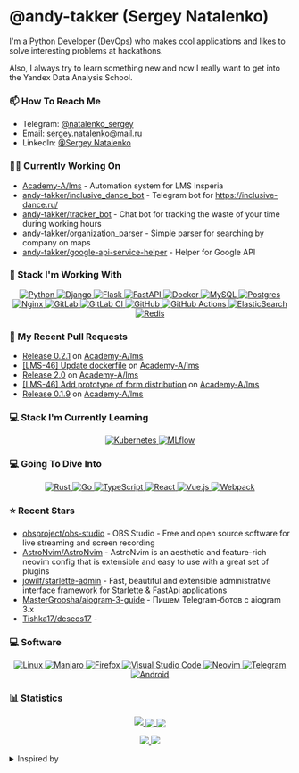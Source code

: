 # @andy-takker (Sergey Natalenko)

<p>
  I'm a Python Developer (DevOps) who makes cool applications
  and likes to solve interesting problems at hackathons.
</p>
<p>
 Also, I always try to learn something new and now I really
  want to get into the Yandex Data Analysis School.
</p>


### 📫 How To Reach Me  

- Telegram: [@natalenko_sergey](https://t.me/natalenko_sergey)
- Email: [sergey.natalenko@mail.ru](mailto:sergey.natalenko@mail.ru)
- LinkedIn: [@Sergey Natalenko](https://www.linkedin.com/in/sergey-natalenko)


### 👨‍🏭 Currently Working On
- [Academy-A/lms](https://github.com/Academy-A/lms) - Automation system for LMS Insperia
- [andy-takker/inclusive_dance_bot](https://github.com/andy-takker/inclusive_dance_bot) - Telegram bot for https://inclusive-dance.ru/
- [andy-takker/tracker_bot](https://github.com/andy-takker/tracker_bot) - Chat bot for tracking the waste of your time during working hours
- [andy-takker/organization_parser](https://github.com/andy-takker/organization_parser) - Simple parser for searching by company on maps
- [andy-takker/google-api-service-helper](https://github.com/andy-takker/google-api-service-helper) - Helper for Google API


### 💼 Stack I'm Working With

<a href="https://github.com/Ileriayo/markdown-badges">
  <p align="center">
    <img alt="Python" src="https://img.shields.io/badge/python-3670A0?style=for-the-badge&logo=python&logoColor=ffdd54"/>
    <img alt="Django" src="https://img.shields.io/badge/django-%23092E20.svg?style=for-the-badge&logo=django&logoColor=white"/>
    <img alt="Flask" src="https://img.shields.io/badge/flask-%23000.svg?style=for-the-badge&logo=flask&logoColor=white"/>
    <img alt="FastAPI" src="https://img.shields.io/badge/FastAPI-005571?style=for-the-badge&logo=fastapi"/>
    <img alt="Docker" src="https://img.shields.io/badge/docker-%230db7ed.svg?style=for-the-badge&logo=docker&logoColor=white"/>
    <img alt="MySQL" src="https://img.shields.io/badge/mysql-%2300f.svg?style=for-the-badge&logo=mysql&logoColor=white"/>
    <img alt="Postgres" src="https://img.shields.io/badge/postgres-%23316192.svg?style=for-the-badge&logo=postgresql&logoColor=white"/>
    <img alt="Nginx" src="https://img.shields.io/badge/nginx-%23009639.svg?style=for-the-badge&logo=nginx&logoColor=white"/>
    <img alt="GitLab" src="https://img.shields.io/badge/gitlab-%23181717.svg?style=for-the-badge&logo=gitlab&logoColor=white"/>
    <img alt="GitLab CI" src="https://img.shields.io/badge/GitLabCI-%23181717.svg?style=for-the-badge&logo=gitlab&logoColor=white"/>
    <img alt="GitHub" src="https://img.shields.io/badge/github-%23121011.svg?style=for-the-badge&logo=github&logoColor=white"/>
    <img alt="GitHub Actions" src="https://img.shields.io/badge/githubactions-%232671E5.svg?style=for-the-badge&logo=githubactions&logoColor=white"/>
    <img alt="ElasticSearch" src="https://img.shields.io/badge/-ElasticSearch-005571?style=for-the-badge&logo=elasticsearch"/>
    <img alt="Redis" src="https://img.shields.io/badge/redis-%23DD0031.svg?style=for-the-badge&logo=redis&logoColor=white"/>
  </p>
</a>


### 🔨 My Recent Pull Requests


- [Release 0.2.1](https://github.com/Academy-A/lms/pull/56) on [Academy-A/lms](https://github.com/Academy-A/lms)
- [[LMS-46] Update dockerfile](https://github.com/Academy-A/lms/pull/55) on [Academy-A/lms](https://github.com/Academy-A/lms)
- [Release 2.0](https://github.com/Academy-A/lms/pull/54) on [Academy-A/lms](https://github.com/Academy-A/lms)
- [[LMS-46] Add prototype of form distribution](https://github.com/Academy-A/lms/pull/53) on [Academy-A/lms](https://github.com/Academy-A/lms)
- [Release 0.1.9](https://github.com/Academy-A/lms/pull/52) on [Academy-A/lms](https://github.com/Academy-A/lms)


### 💻 Stack I'm Currently Learning

<a href="https://github.com/Ileriayo/markdown-badges">
  <p align="center">
    <img alt="Kubernetes" src="https://img.shields.io/badge/kubernetes-%23326ce5.svg?style=for-the-badge&logo=kubernetes&logoColor=white"/>
    <img alt="MLflow" src="https://img.shields.io/badge/MLflow-0193e1?style=for-the-badge&logo=MLflow&logoColor=white"/>
  </p>
</a>


### 💻 Going To Dive Into

<a href="https://github.com/Ileriayo/markdown-badges">
  <p align="center">
      <img alt="Rust" src="https://img.shields.io/badge/rust-%23000000.svg?style=for-the-badge&logo=rust&logoColor=white"/>
      <img alt="Go" src="https://img.shields.io/badge/go-%2300ADD8.svg?style=for-the-badge&logo=go&logoColor=white"/>
      <img alt="TypeScript" src="https://img.shields.io/badge/typescript-%23007ACC.svg?style=for-the-badge&logo=typescript&logoColor=white)"/>
      <img alt="React" src="https://img.shields.io/badge/react-%2320232a.svg?style=for-the-badge&logo=react&logoColor=%2361DAFB"/>
      <img alt="Vue.js" src="https://img.shields.io/badge/vuejs-%2335495e.svg?style=for-the-badge&logo=vuedotjs&logoColor=%234FC08D"/>
      <img alt="Webpack" src="https://img.shields.io/badge/webpack-%238DD6F9.svg?style=for-the-badge&logo=webpack&logoColor=black"/>
  </p>
</a>


### ⭐ Recent Stars


- [obsproject/obs-studio](https://github.com/obsproject/obs-studio) - OBS Studio - Free and open source software for live streaming and screen recording
- [AstroNvim/AstroNvim](https://github.com/AstroNvim/AstroNvim) - AstroNvim is an aesthetic and feature-rich neovim config that is extensible and easy to use with a great set of plugins 
- [jowilf/starlette-admin](https://github.com/jowilf/starlette-admin) - Fast, beautiful and extensible administrative interface framework for Starlette &amp; FastApi applications
- [MasterGroosha/aiogram-3-guide](https://github.com/MasterGroosha/aiogram-3-guide) - Пишем Telegram-ботов с aiogram 3.x
- [Tishka17/deseos17](https://github.com/Tishka17/deseos17) - 


### 💻 Software

<a href="https://github.com/Ileriayo/markdown-badges">
  <p align="center">
      <img alt="Linux" src="https://img.shields.io/badge/Linux-FCC624?style=for-the-badge&logo=linux&logoColor=black"/>
      <img alt="Manjaro" src="https://img.shields.io/badge/Manjaro-35BF5C?style=for-the-badge&logo=Manjaro&logoColor=white"/>
      <img alt="Firefox" src="https://img.shields.io/badge/Firefox-FF7139?style=for-the-badge&logo=Firefox-Browser&logoColor=white"/>
      <img alt="Visual Studio Code" src="https://img.shields.io/badge/Visual%20Studio%20Code-0078d7.svg?style=for-the-badge&logo=visual-studio-code&logoColor=white"/>
      <img alt="Neovim" src="https://img.shields.io/badge/NeoVim-%2357A143.svg?&style=for-the-badge&logo=neovim&logoColor=white"/>
      <img alt="Telegram" src="https://img.shields.io/badge/Telegram-2CA5E0?style=for-the-badge&logo=telegram&logoColor=white"/>
      <img alt="Android" src="https://img.shields.io/badge/Android-3DDC84?style=for-the-badge&logo=android&logoColor=white"/>
  </p>
</a>




### 📊 Statistics

<a href="https://github.com/vn7n24fzkq/github-profile-summary-cards">
    <p align="center">
        <img src="https://github-profile-summary-cards.vercel.app/api/cards/profile-details?username=andy-takker&theme=github">
        <img align="center" src="https://github-profile-summary-cards.vercel.app/api/cards/stats?username=andy-takker&theme=github">
        <img align="center" src="https://github-profile-summary-cards.vercel.app/api/cards/productive-time?username=andy-takker&theme=github"><br>
    </p>
</a>

<p align="center">
    <a href="https://wakatime.com/@andy_takker">
      <img src="https://wakatime.com/badge/user/6f883645-1817-438d-bdeb-6b4000dfc9a5.svg">
    </a>
    <a href="https://github.com/antonkomarev/github-profile-views-counter">
      <img src="https://komarev.com/ghpvc/?username=andy-takker&style=flat-square&label=Views"/>
    </a>
</p>

<details>
<summary>Inspired by</summary>
  <ul>
    <li><a href="https://github.com/dolfinus/dolfinus">@dolfinus</a> Github profile</li>
    <li><a href="https://github.com/maximousblk/maximousblk">@maximousblk</a> Github profile</li>
    <li><a href="https://github.com/coderjojo/creative-profile-readme">Awesome Developer Profile</a> repo</li>
    <li><a href="https://github.com/abhisheknaiidu/awesome-github-profile-readme">Awesome GitHub Profile README</a> repo</li>
    <li><a href="https://habr.com/ru/post/649363/">Creating a profile README file on GitHub</a> article</li>
  </ul>
</details>